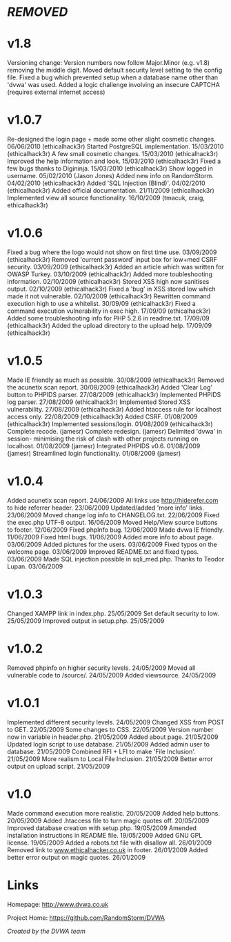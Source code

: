 ***REMOVED***
=======================

v1.8
======

Versioning change: Version numbers now follow Major.Minor (e.g. v1.8) removing the middle digit.
Moved default security level setting to the config file.
Fixed a bug which prevented setup when a database name other than 'dvwa' was used.
Added a logic challenge involving an insecure CAPTCHA (requires external internet access)

v1.0.7
======

Re-designed the login page + made some other slight cosmetic changes. 06/06/2010 (ethicalhack3r)
Started PostgreSQL implementation. 15/03/2010 (ethicalhack3r)
A few small cosmetic changes. 15/03/2010 (ethicalhack3r)
Improved the help information and look. 15/03/2010 (ethicalhack3r)
Fixed a few bugs thanks to Digininja. 15/03/2010 (ethicalhack3r)
Show logged in username. 05/02/2010 (Jason Jones)
Added new info on RandomStorm. 04/02/2010 (ethicalhack3r)
Added 'SQL Injection (Blind)'. 04/02/2010 (ethicalhack3r)
Added official documentation. 21/11/2009 (ethicalhack3r)
Implemented view all source functionality. 16/10/2009 (tmacuk, craig, ethicalhack3r)

v1.0.6
======

Fixed a bug where the logo would not show on first time use. 03/09/2009 (ethicalhack3r)
Removed 'current password' input box for low+med CSRF security. 03/09/2009 (ethicalhack3r)
Added an article which was written for OWASP Turkey. 03/10/2009 (ethicalhack3r)
Added more toubleshooting information. 02/10/2009 (ethicalhack3r)
Stored XSS high now sanitises output. 02/10/2009 (ethicalhack3r)
Fixed a 'bug' in XSS stored low which made it not vulnerable. 02/10/2009 (ethicalhack3r)
Rewritten command execution high to use a whitelist. 30/09/09 (ethicalhack3r)
Fixed a command execution vulnerability in exec high. 17/09/09 (ethicalhack3r)
Added some troubleshooting info for PHP 5.2.6 in readme.txt. 17/09/09 (ethicalhack3r)
Added the upload directory to the upload help. 17/09/09 (ethicalhack3r)

v1.0.5
======

Made IE friendly as much as possible. 30/08/2009 (ethicalhack3r)
Removed the acunetix scan report. 30/08/2009 (ethicalhack3r)
Added 'Clear Log' button to PHPIDS parser. 27/08/2009 (ethicalhack3r)
Implemented PHPIDS log parser. 27/08/2009 (ethicalhack3r)
Implemented Stored XSS vulnerability. 27/08/2009 (ethicalhack3r)
Added htaccess rule for localhost access only. 22/08/2009 (ethicalhack3r)
Added CSRF. 01/08/2009 (ethicalhack3r)
Implemented sessions/login. 01/08/2009 (ethicalhack3r)
Complete recode. (jamesr)
Complete redesign. (jamesr)
Delimited 'dvwa' in session- minimising the risk of clash with other projects running on localhost. 01/08/2009 (jamesr)
Integrated PHPIDS v0.6. 01/08/2009 (jamesr)
Streamlined login functionality. 01/08/2009 (jamesr)

v1.0.4
======

Added acunetix scan report. 24/06/2009
All links use http://hiderefer.com to hide referrer header. 23/06/2009
Updated/added 'more info' links. 23/06/2009
Moved change log info to CHANGELOG.txt. 22/06/2009
Fixed the exec.php UTF-8 output. 16/06/2009
Moved Help/View source buttons to footer. 12/06/2009
Fixed phpInfo bug. 12/06/2009
Made dvwa IE friendly. 11/06/2009
Fixed html bugs. 11/06/2009
Added more info to about page. 03/06/2009
Added pictures for the users. 03/06/2009
Fixed typos on the welcome page. 03/06/2009
Improved README.txt and fixed typos. 03/06/2009
Made SQL injection possible in sqli_med.php. Thanks to Teodor Lupan. 03/06/2009

v1.0.3
======

Changed XAMPP link in index.php. 25/05/2009
Set default security to low. 25/05/2009
Improved output in setup.php. 25/05/2009

v1.0.2
======

Removed phpinfo on higher security levels. 24/05/2009
Moved all vulnerable code to /source/. 24/05/2009
Added viewsource. 24/05/2009

v1.0.1
======

Implemented different security levels. 24/05/2009
Changed XSS from POST to GET. 22/05/2009
Some changes to CSS. 22/05/2009
Version number now in variable in header.php. 21/05/2009
Added about page. 21/05/2009
Updated login script to use database. 21/05/2009
Added admin user to database. 21/05/2009
Combined RFI + LFI to make 'File Inclusion'. 21/05/2009
More realism to Local File Inclusion. 21/05/2009
Better error output on upload script. 21/05/2009

v1.0
====

Made command execution more realistic. 20/05/2009
Added help buttons. 20/05/2009
Added .htaccess file to turn magic quotes off. 20/05/2009
Improved database creation with setup.php. 19/05/2009
Amended installation instructions in README file. 19/05/2009
Added GNU GPL license. 19/05/2009
Added a robots.txt file with disallow all. 26/01/2009
Removed link to www.ethicalhacker.co.uk in footer. 26/01/2009
Added better error output on magic quotes. 26/01/2009


Links
=====

Homepage: http://www.dvwa.co.uk

Project Home: https://github.com/RandomStorm/DVWA

*Created by the DVWA team*
